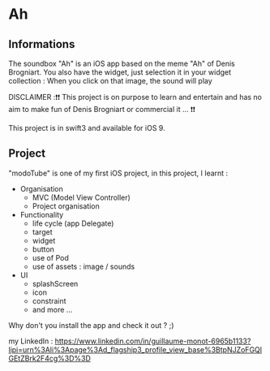 # Ah #

## Informations ##

The soundbox "Ah" is an iOS app based on the meme "Ah" of Denis Brogniart.
You also have the widget, just selection it in your widget collection : When you click on that image, the sound will play

DISCLAIMER :❗️❗️ This project is on purpose to learn and entertain and has no aim to make fun of Denis Brogniart or commercial it ... ❗️❗️

This project is in swift3 and available for iOS 9.

## Project ##
"modoTube" is one of my first iOS project, in this project, I learnt :
  - Organisation
      - MVC (Model View Controller)
      - Project organisation
  - Functionality
      - life cycle (app Delegate)
      - target 
      - widget
      - button
      - use of Pod
      - use of assets : image / sounds
  - UI
      - splashScreen
      - icon
      - constraint
      - and more ... 
      
Why don't you install the app and check it out ? ;)

my LinkedIn : https://www.linkedin.com/in/guillaume-monot-6965b1133?lipi=urn%3Ali%3Apage%3Ad_flagship3_profile_view_base%3BtpNJZoFGQIGEtZBrk2F4cg%3D%3D
